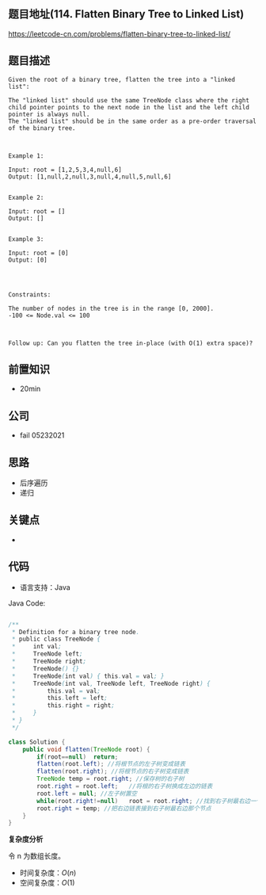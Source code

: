 
## 题目地址(114. Flatten Binary Tree to Linked List)

https://leetcode-cn.com/problems/flatten-binary-tree-to-linked-list/

## 题目描述

```
Given the root of a binary tree, flatten the tree into a "linked list":

The "linked list" should use the same TreeNode class where the right child pointer points to the next node in the list and the left child pointer is always null.
The "linked list" should be in the same order as a pre-order traversal of the binary tree.

 

Example 1:

Input: root = [1,2,5,3,4,null,6]
Output: [1,null,2,null,3,null,4,null,5,null,6]


Example 2:

Input: root = []
Output: []


Example 3:

Input: root = [0]
Output: [0]


 

Constraints:

The number of nodes in the tree is in the range [0, 2000].
-100 <= Node.val <= 100

 

Follow up: Can you flatten the tree in-place (with O(1) extra space)?
```

## 前置知识

- 20min

## 公司

- fail 05232021

## 思路

- 后序遍历
- 递归


## 关键点

-  

## 代码

- 语言支持：Java

Java Code:

```java

/**
 * Definition for a binary tree node.
 * public class TreeNode {
 *     int val;
 *     TreeNode left;
 *     TreeNode right;
 *     TreeNode() {}
 *     TreeNode(int val) { this.val = val; }
 *     TreeNode(int val, TreeNode left, TreeNode right) {
 *         this.val = val;
 *         this.left = left;
 *         this.right = right;
 *     }
 * }
 */

class Solution {
    public void flatten(TreeNode root) {
        if(root==null)  return;
        flatten(root.left); //将根节点的左子树变成链表
        flatten(root.right); //将根节点的右子树变成链表
        TreeNode temp = root.right; //保存树的右子树
        root.right = root.left;   //将根的右子树换成左边的链表 
        root.left = null; //左子树置空
        while(root.right!=null)   root = root.right; //找到右子树最右边一个节点
        root.right = temp; //把右边链表接到右子树最右边那个节点
    }
}


```


**复杂度分析**

令 n 为数组长度。

- 时间复杂度：$O(n)$
- 空间复杂度：$O(1)$


